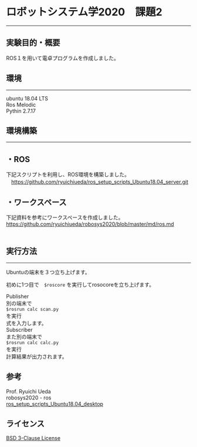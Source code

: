 # ロボットシステム学2020　課題2
___

## 実験目的・概要
ROS１を用いて電卓プログラムを作成しました。

## 環境
___
  ubuntu 18.04 LTS <br>
  Ros Melodic<br>
  Pythin 2.7.17<br>
  
## 環境構築
____
## ・ROS
  下記スクリプトを利用し、ROS環境を構築しました。<br>
  　https://github.com/ryuichiueda/ros_setup_scripts_Ubuntu18.04_server.git<br>
  
## ・ワークスペース
   下記資料を参考にワークスペースを作成しました。<br>
    https://github.com/ryuichiueda/robosys2020/blob/master/md/ros.md<br>
  　
## 実行方法
____
Ubuntuの端末を３つ立ち上げます。<br>

初めに1つ目で　`$roscore` を実行してrosocoreを立ち上げます。<br>

 Publisher <br>
  別の端末で<br>
  `$rosrun calc scan.py`<br>
  を実行<br>
  式を入力します。<br>
 Subscriber<br>
  また別の端末で<br>
  `$rosrun calc calc.py`<br>
  を実行<br>
  計算結果が出力されます。<br>
  
## 参考
  Prof. Ryuichi Ueda<br>
    robosys2020 - ros <br>
    [ros_setup_scripts_Ubuntu18.04_desktop](https://github.com/ryuichiueda/ros_setup_scripts_Ubuntu18.04_server.git)
    
## ライセンス
   [BSD 3-Clause License](https://github.com/YuiTsubaki/calc/blob/main/LICENSE)
  
 
